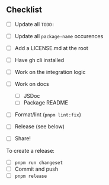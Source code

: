 ## Checklist

- [ ] Update all `TODO:`
- [ ] Update all `package-name` occurences
- [ ] Add a LICENSE.md at the root
- [ ] Have gh cli installed
- [ ] Work on the integration logic
- [ ] Work on docs
  - [ ] JSDoc
  - [ ] Package README
- [ ] Format/lint (`pnpm lint:fix`)
- [ ] Release (see below)
- [ ] Share!


To create a release:
- [ ] `pnpm run changeset`
- [ ] Commit and push
- [ ] `pnpm release`
